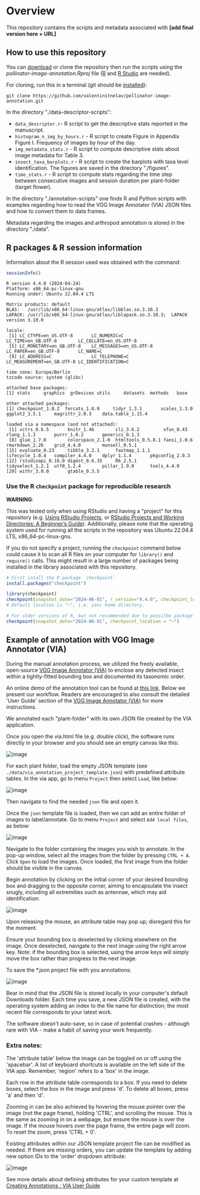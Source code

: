 # Overview

This repository contains the scripts and metadata associated with **[add final version here + URL]**

## How to use this repository

You can [download][1] or clone the repository then run the scripts using the *pollinator-image-annotation.Rproj* file ([R][2] and [R Studio][3] are needed).

For cloning, run this in a terminal (git should be [installed][4]):

```
git clone https://github.com/valentinitnelav/pollinator-image-annotation.git
```

[1]: https://github.com/valentinitnelav/pollinator-image-annotation/archive/refs/heads/main.zip
[2]: https://www.r-project.org/
[3]: https://www.rstudio.com/products/rstudio/download/
[4]: https://git-scm.com/downloads


In the directory "./data-descriptor-scripts":

- `data_descriptor.r`- R script to get the descriptive stats reported in the manuscript.
- `histogram_n_img_by_hours.r` - R script to create Figure in Appendix Figure I. Frequency of images by hour of the day.
- `img_metadata_stats.r` - R script to compute descriptive stats about image metadata for Table 3.
- `insect_taxa_barplots.r` - R script to create the barplots with taxa level identification. The figures are saved in the directory "./figures".
- `time_stats.r` - R script to compute stats regarding the time step between consecutive images and session duration per plant-folder (target flower).

In the directory "./annotation-scripts" one finds R and Python scripts with examples regarding how to read the VGG Image Annotator (VIA) JSON files and how to convert them to data frames.

Metadata regarding the images and arthropod annotation is stored in the directory "./data".

## R packages & R session information

Information about the R session used was obtained with the command:
```r
sessionInfo()
```

```
R version 4.4.0 (2024-04-24)
Platform: x86_64-pc-linux-gnu
Running under: Ubuntu 22.04.4 LTS

Matrix products: default
BLAS:   /usr/lib/x86_64-linux-gnu/atlas/libblas.so.3.10.3 
LAPACK: /usr/lib/x86_64-linux-gnu/atlas/liblapack.so.3.10.3;  LAPACK version 3.10.0

locale:
 [1] LC_CTYPE=en_US.UTF-8       LC_NUMERIC=C               LC_TIME=en_GB.UTF-8        LC_COLLATE=en_US.UTF-8    
 [5] LC_MONETARY=en_GB.UTF-8    LC_MESSAGES=en_US.UTF-8    LC_PAPER=en_GB.UTF-8       LC_NAME=C                 
 [9] LC_ADDRESS=C               LC_TELEPHONE=C             LC_MEASUREMENT=en_GB.UTF-8 LC_IDENTIFICATION=C       

time zone: Europe/Berlin
tzcode source: system (glibc)

attached base packages:
[1] stats     graphics  grDevices utils     datasets  methods   base     

other attached packages:
[1] checkpoint_1.0.2  forcats_1.0.0     tidyr_1.3.1       scales_1.3.0      ggplot2_3.5.1     magrittr_2.0.3    data.table_1.15.4

loaded via a namespace (and not attached):
 [1] vctrs_0.6.5       knitr_1.46        cli_3.6.2         xfun_0.43         rlang_1.1.3       purrr_1.0.2       generics_0.1.3   
 [8] glue_1.7.0        colorspace_2.1-0  htmltools_0.5.8.1 fansi_1.0.6       rmarkdown_2.26    grid_4.4.0        munsell_0.5.1    
[15] evaluate_0.23     tibble_3.2.1      fastmap_1.1.1     lifecycle_1.0.4   compiler_4.4.0    dplyr_1.1.4       pkgconfig_2.0.3  
[22] rstudioapi_0.16.0 digest_0.6.35     R6_2.5.1          tidyselect_1.2.1  utf8_1.2.4        pillar_1.9.0      tools_4.4.0      
[29] withr_3.0.0       gtable_0.3.5 
```

### Use the R `checkpoint` package for reproducible research

**WARNING**: 

This was tested only when using RStudio and having a "project" for this repository (e.g. [Using RStudio Projects][rstudio_01], or [RStudio Projects and Working Directories: A Beginner’s Guide][rstudio_02]). Additionally, please note that the operating system used for running all the scripts in the repository was Ubuntu 22.04.4 LTS, x86_64-pc-linux-gnu.

[rstudio_01]: https://support.posit.co/hc/en-us/articles/200526207-Using-RStudio-Projects
[rstudio_02]: https://www.r-bloggers.com/2020/01/rstudio-projects-and-working-directories-a-beginners-guide/

If you do not specify a project, running the `checkpoint` command below could cause it to scan all R files on your computer for `library()` and `require()` calls. This might result in a large number of packages being installed in the library associated with this repository.

```r
# First intall the R package `checkpoint`
install.packages("checkpoint")

library(checkpoint)
checkpoint(snapshot_date="2024-06-01", r_version="4.4.0", checkpoint_location = "~")
# Default location is "~", i.e. your home directory.

# For older versions of R, but not recommended due to possilbe package dependcy incompatibilities:
checkpoint(snapshot_date="2024-06-01", checkpoint_location = "~") 
```

## Example of annotation with VGG Image Annotator (VIA)

During the manual annotation process, we utilized the freely available, open-source [VGG Image Annotator (VIA)][1] to enclose any detected insect within a tightly-fitted bounding box and documented its taxonomic order. 

An online demo of the annotation tool can be found at [this link][2]. Below we present our workflow. Readers are encouraged to also consult the detailed 'User Guide' section of the [VGG Image Annotator (VIA)][1] for more instructions.

We annotated each "plant-folder" with its own JSON file created by the VIA application.

Once you open the via.html file (e.g. double click), the software runs directly in your browser and you should see an empty canvas like this:

![image](https://github.com/valentinitnelav/pollinator-image-annotation/assets/14074269/d839a2c2-d17f-4b72-bb16-b9798692ca9d)

For each plant folder, load the empty JSON template (see `./data/via_annotation_project_template.json`) with predefined attribute tables. 
In the via app, go to menu `Project` then select `Load`, like below:

![image](https://github.com/valentinitnelav/pollinator-image-annotation/assets/14074269/1097c159-e5e3-4530-941d-29f15bdd8433)

Then navigate to find the needed `json` file and open it.

Once the `json` template file is loaded, then we can add an entire folder of images to label/annotate. Go to menu `Project` and select `Add local files`, as below:

![image](https://github.com/valentinitnelav/pollinator-image-annotation/assets/14074269/4bf50919-1533-4adf-ae61-7e070b2e1c53)

Navigate to the folder containing the images you wish to annotate. In the pop-up window, select all the images from the folder by pressing `CTRL + A`. Click `Open` to load the images. Once loaded, the first image from the folder should be visible in the canvas.

Begin annotation by clicking on the initial corner of your desired bounding box and dragging to the opposite corner, aiming to encapsulate the insect snugly, including all extremities such as antennae, which may aid identification:

![image](https://github.com/valentinitnelav/pollinator-image-annotation/assets/14074269/cd5a78c9-123d-4800-a792-107e2deb3318)

Upon releasing the mouse, an attribute table may pop up; disregard this for the moment.

Ensure your bounding box is deselected by clicking elsewhere on the image. Once deselected, navigate to the next image using the right arrow key. Note: if the bounding box is selected, using the arrow keys will simply move the box rather than progress to the next image.

To save the *.json project file with you annotations:

![image](https://github.com/valentinitnelav/pollinator-image-annotation/assets/14074269/036ca99f-2b55-4046-8478-edc039191ab0)

Bear in mind that the JSON file is stored locally in your computer's default Downloads folder. Each time you save, a new JSON file is created, with the operating system adding an index to the file name for distinction; the most recent file corresponds to your latest work.

The software doesn't auto-save, so in case of potential crashes - although rare with VIA - make a habit of saving your work frequently.

### Extra notes:

The 'attribute table' below the image can be toggled on or off using the 'spacebar'. A list of keyboard shortcuts is available on the left side of the VIA app. Remember, 'region' refers to a 'box' in the image.

Each row in the attribute table corresponds to a box. If you need to delete boxes, select the box in the image and press 'd'. To delete all boxes, press 'a' and then 'd'.

Zooming in can be also achieved by hovering the mouse pointer over the image (not the page frame), holding 'CTRL', and scrolling the mouse. This is the same as zooming in on a webpage, but ensure the mouse is over the image. If the mouse hovers over the page frame, the entire page will zoom. To reset the zoom, press 'CTRL + 0'.

Existing attributes within our JSON template project file can be modified as needed. If there are missing orders, you can update the template by adding new option IDs to the 'order' dropdown attribute:

![image](https://github.com/valentinitnelav/pollinator-image-annotation/assets/14074269/944f3666-3e9a-4344-b745-5f481135de18)

See more details about defining attributes for your custom template at [Creating Annotations : VIA User Guide][3]

[1]: https://www.robots.ox.ac.uk/~vgg/software/via/
[2]: https://www.robots.ox.ac.uk/~vgg/software/via/via_demo.html
[3]: https://www.robots.ox.ac.uk/~vgg/software/via/docs/creating_annotations.html

